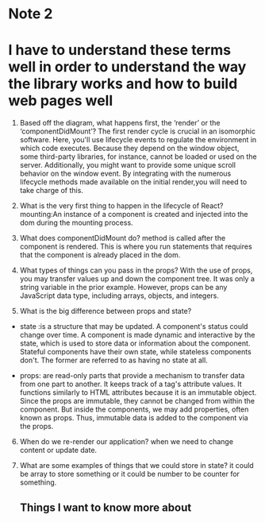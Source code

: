 # Note 2
# **I have to understand these terms well in order to understand the way the library works and how to build web pages well**

1. Based off the diagram, what happens first, the ‘render’ or the ‘componentDidMount’?
The first render cycle is crucial in an isomorphic software. Here, you'll use lifecycle events to regulate the environment in which code executes. 
Because they depend on the window object, some third-party libraries, for instance, cannot be loaded or used on the server.
Additionally, you might want to provide some unique scroll behavior on the window event. By integrating with the numerous lifecycle methods made available 
on the initial render,you will need to take charge of this.

2. What is the very first thing to happen in the lifecycle of React?
mounting:An instance of a component is created and injected into the dom during the mounting process.

3. What does componentDidMount do?
method is called after the component is rendered. This is where you run statements that requires that the component is already placed in the dom.

4. What types of things can you pass in the props?
With the use of props, you may transfer values up and down the component tree. It was only a string variable in the prior example. However, props can be any 
JavaScript data type, including arrays, objects, and integers.


5. What is the big difference between props and state?
- state :is a structure that may be updated. A component's status could change over time. A component is made dynamic and interactive by the state, 
  which is used to store data or information about the component. Stateful components have their own state, while stateless components don't.
  The former are referred to as having no state at all.
  
- props: are read-only parts that provide a mechanism to transfer data from one part to another. It keeps track of a tag's attribute values. 
  It functions similarly to HTML attributes because it is an immutable object. Since the props are immutable, they cannot be changed 
  from within the component. But inside the components, we may add properties, often known as props. Thus, immutable data is added to the component via the props.
  
6. When do we re-render our application?
   when we need to change content or update date.
   
7. What are some examples of things that we could store in state?
    it could be array to store something or it could be number to be counter for something.
    
    
    ## Things I want to know more about
